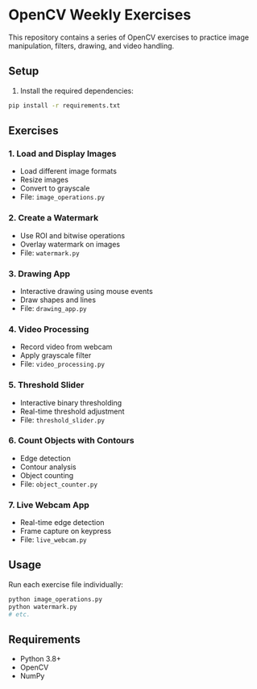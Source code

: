 # OpenCV Weekly Exercises

This repository contains a series of OpenCV exercises to practice image manipulation, filters, drawing, and video handling.

## Setup
1. Install the required dependencies:
```bash
pip install -r requirements.txt
```

## Exercises

### 1. Load and Display Images
- Load different image formats
- Resize images
- Convert to grayscale
- File: `image_operations.py`

### 2. Create a Watermark
- Use ROI and bitwise operations
- Overlay watermark on images
- File: `watermark.py`

### 3. Drawing App
- Interactive drawing using mouse events
- Draw shapes and lines
- File: `drawing_app.py`

### 4. Video Processing
- Record video from webcam
- Apply grayscale filter
- File: `video_processing.py`

### 5. Threshold Slider
- Interactive binary thresholding
- Real-time threshold adjustment
- File: `threshold_slider.py`

### 6. Count Objects with Contours
- Edge detection
- Contour analysis
- Object counting
- File: `object_counter.py`

### 7. Live Webcam App
- Real-time edge detection
- Frame capture on keypress
- File: `live_webcam.py`

## Usage
Run each exercise file individually:
```bash
python image_operations.py
python watermark.py
# etc.
```

## Requirements
- Python 3.8+
- OpenCV
- NumPy 
